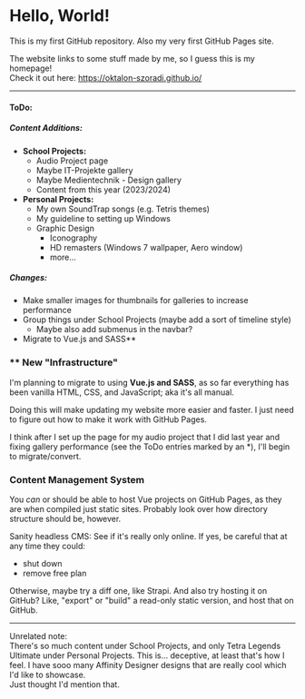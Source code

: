 # Hello, World!

This is my first GitHub repository. Also my very first GitHub Pages site.

The website links to some stuff made by me, so I guess this is my homepage!  
Check it out here:
https://oktalon-szoradi.github.io/

---

#### ToDo:

##### Content Additions:

- **School Projects:**
  - Audio Project page
  - Maybe IT-Projekte gallery
  - Maybe Medientechnik - Design gallery
  - Content from this year (2023/2024)
- **Personal Projects:**
  - My own SoundTrap songs (e.g. Tetris themes)
  - My guideline to setting up Windows
  - Graphic Design
    - Iconography
    - HD remasters (Windows 7 wallpaper, Aero window)
    - more...

##### Changes:

- Make smaller images for thumbnails for galleries to increase performance
- Group things under School Projects (maybe add a sort of timeline style)
  - Maybe also add submenus in the navbar?
- Migrate to Vue.js and SASS\*\*

### \*\* New "Infrastructure"

I'm planning to migrate to using **Vue.js and SASS**, as so far everything has been vanilla HTML, CSS, and JavaScript; aka it's all manual.

Doing this will make updating my website more easier and faster. I just need to figure out how to make it work with GitHub Pages.

I think after I set up the page for my audio project that I did last year and fixing gallery performance (see the ToDo entries marked by an \*), I'll begin to migrate/convert.

### Content Management System
You *can* or should be able to host Vue projects on GitHub Pages, as they are when compiled just static sites. Probably look over how directory structure should be, however.

Sanity headless CMS:
See if it's really only online.
If yes, be careful that at any time they could:
- shut down
- remove free plan

Otherwise, maybe try a diff one, like Strapi.
And also try hosting it on GitHub?
Like, "export" or "build" a read-only static version, and host that on GitHub.

---

Unrelated note:    
There's so much content under School Projects, and only Tetra Legends Ultimate under Personal Projects. This is... deceptive, at least that's how I feel. I have sooo many Affinity Designer designs that are really cool which I'd like to showcase.    
Just thought I'd mention that.
